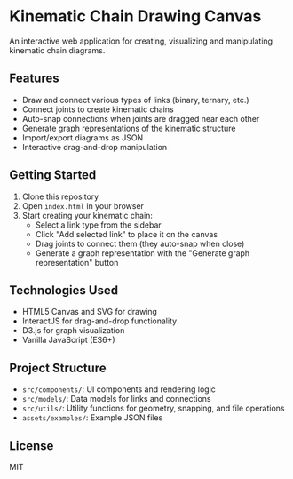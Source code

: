 # Kinematic Chain Drawing Canvas

An interactive web application for creating, visualizing and manipulating kinematic chain diagrams.

## Features

- Draw and connect various types of links (binary, ternary, etc.)
- Connect joints to create kinematic chains
- Auto-snap connections when joints are dragged near each other
- Generate graph representations of the kinematic structure
- Import/export diagrams as JSON
- Interactive drag-and-drop manipulation

## Getting Started

1. Clone this repository
2. Open `index.html` in your browser
3. Start creating your kinematic chain:
   - Select a link type from the sidebar
   - Click "Add selected link" to place it on the canvas
   - Drag joints to connect them (they auto-snap when close)
   - Generate a graph representation with the "Generate graph representation" button

## Technologies Used

- HTML5 Canvas and SVG for drawing
- InteractJS for drag-and-drop functionality
- D3.js for graph visualization
- Vanilla JavaScript (ES6+)

## Project Structure

- `src/components/`: UI components and rendering logic
- `src/models/`: Data models for links and connections
- `src/utils/`: Utility functions for geometry, snapping, and file operations
- `assets/examples/`: Example JSON files

## License

MIT